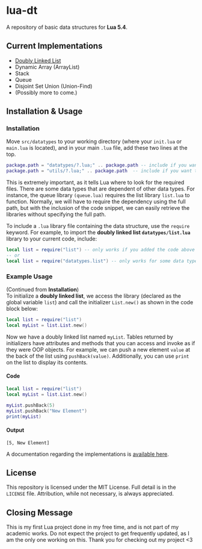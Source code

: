 # lua-dt
A repository of basic data structures for **Lua 5.4**. 

## Current Implementations
* [Doubly Linked List](https://github.com/ciaabcdefg/lua-dt/wiki/Doubly-Linked-List)
* Dynamic Array (ArrayList)
* Stack
* Queue
* Disjoint Set Union (Union-Find)
* (Possibly more to come.)

## Installation & Usage
### Installation
Move `src/datatypes` to your working directory (where your `init.lua` or `main.lua` is located), and in your main `.lua` file, add these two lines at the top. 
```lua
package.path = "datatypes/?.lua;" .. package.path -- include if you want to use the data structures
package.path = "utils/?.lua;" .. package.path  -- include if you want to use the utils lib
```
This is extremely important, as it tells Lua where to look for the required files. There are some data types that are dependent of other data types. For instance, the queue library `(queue.lua)` requires the list library `list.lua` to function. Normally, we will have to require the dependency using the full path, but with the inclusion of the code snippet, we can easily retrieve the libraries without specifying the full path.

To include a `.lua` library file containing the data structure, use the `require` keyword. For example, to import the **doubly linked list `datatypes/list.lua`** library to your current code, include:
```lua
local list = require("list") -- only works if you added the code above
-- or
local list = require("datatypes.list") -- only works for some data types that are independent
``` 

### Example Usage
(Continued from **Installation**) \
To initialize a **doubly linked list**, we access the library (declared as the global variable `list`) and call the initializer `List.new()` as shown in the code block below:

```lua
local list = require("list")
local myList = list.List.new()
``` 
Now we have a doubly linked list named `myList`. Tables returned by initializers have attributes and methods that you can access and invoke as if they were OOP objects. For example, we can push a new element `value` at the back of the list using `pushBack(value)`. Additionally, you can use `print` on the list to display its contents.

#### Code
```lua
local list = require("list")
local myList = list.List.new()

myList.pushBack(5)
myList.pushBack("New Element")
print(myList)
```
#### Output
```
[5, New Element]
```
A documentation regarding the implementations is [available here](https://github.com/ciaabcdefg/lua-dt/wiki).

## License
This repository is licensed under the MIT License. Full detail is in the `LICENSE` file. Attribution, while not necessary, is always appreciated.

## Closing Message
This is my first Lua project done in my free time, and is not part of my academic works. Do not expect the project to get frequently updated, as I am the only one working on this. Thank you for checking out my project <3
